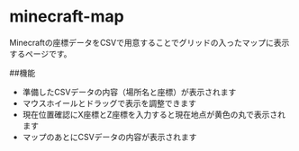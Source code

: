 # minecraft-map

Minecraftの座標データをCSVで用意することでグリッドの入ったマップに表示するページです。

##機能
- 準備したCSVデータの内容（場所名と座標）が表示されます
- マウスホイールとドラッグで表示を調整できます
- 現在位置確認にX座標とZ座標を入力すると現在地点が黄色の丸で表示されます
- マップのあとにCSVデータの内容が表示されます
